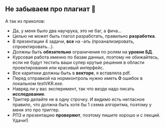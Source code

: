 ## Не забываем про плагиат 💅

А так из приколов:
- Да, у меня было два научрука, это не баг, а фича...
- Целью не может быть глагол разработать, правильно **разработка**.
- В презентации 4 задачи, **все** на -ать (проанализировать, спроектировать...). 
- Должны быть **обязательно** ограничения по ролям на **уровне БД**.
- Курсовая работа именно по базам данных, поэтому не обижайтесь, если не будут тестить ваши супер крутые решения в области проектирования или красивый интерфейс. 
- Все каритнки должны быть в **векторе**, я вставляла pdf.
- Перед отправкой на нормконтроль нужно иметь **0** ошибок в локальном testVKR.exe.
- Навряд ли у вас эксперимент, так что везде надо писать **исследование**.
- Триггер делайте не в одну строчку. И видимо есть негласное правило, что должна быть хотя бы 1 схема алгоритма, поэтому у меня это про триггер.
- РПЗ и презентацию **проверяют**, поэтому пишите хорошо и с лекций. Удачи!)
